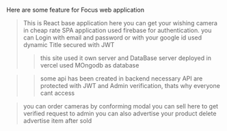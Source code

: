 Here are some feature for Focus  web application 
>This is React base application
here you can get your wishing camera in cheap rate 
>SPA application
>used firebase for authentication.
>you can Login with email and password or with your google id
>used dynamic Title
> secured with JWT
 >> this site used it own server and DataBase
 >> server deployed in  vercel
 >> used MOngodb as database

 >> some api has been created in backend
 >> necessary API are protected with JWT and Admin verification, thats why everyone cant access

>you can order cameras by conforming modal
>you can sell here
>to get verified request to admin
>you can also advertise your product
>delete advertise item after sold